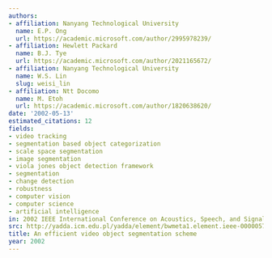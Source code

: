 ```yaml
---
authors:
- affiliation: Nanyang Technological University
  name: E.P. Ong
  url: https://academic.microsoft.com/author/2995978239/
- affiliation: Hewlett Packard
  name: B.J. Tye
  url: https://academic.microsoft.com/author/2021165672/
- affiliation: Nanyang Technological University
  name: W.S. Lin
  slug: weisi_lin
- affiliation: Ntt Docomo
  name: M. Etoh
  url: https://academic.microsoft.com/author/1820638620/
date: '2002-05-13'
estimated_citations: 12
fields:
- video tracking
- segmentation based object categorization
- scale space segmentation
- image segmentation
- viola jones object detection framework
- segmentation
- change detection
- robustness
- computer vision
- computer science
- artificial intelligence
in: 2002 IEEE International Conference on Acoustics, Speech, and Signal Processing
src: http://yadda.icm.edu.pl/yadda/element/bwmeta1.element.ieee-000005745374
title: An efficient video object segmentation scheme
year: 2002
---
```

